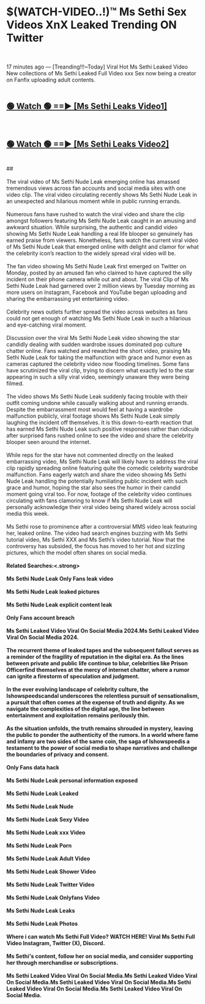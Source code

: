 # $(WATCH-VIDEO..!)™ Ms Sethi Sex Videos XnX Leaked Trending ON Twitter<br>
<br>

17 minutes ago — [Treanding!!!~Today] Viral Hot Ms Sethi Leaked Video New collections of Ms Sethi Leaked Full Video xxx Sex now being a creator on Fanfix uploading adult contents.
<br>
 <br>

##  <a href="https://best2vid.blogspot.com?title=Ms_Sethi">🟢 Watch 🟢 ==► [Ms Sethi Leaks Video1]</a><br>
  <br>

##  <a href="https://best2vid.blogspot.com?title=Ms_Sethi">🟢 Watch 🟢 ==► [Ms Sethi Leaks Video2]</a><br>
  <br>
  ##
  <br>
  <br>
The viral video of Ms Sethi Nude Leak emerging online has amassed tremendous views across fan accounts and social media sites with one video clip. The viral video circulating recently shows Ms Sethi Nude Leak in an unexpected and hilarious moment while in public running errands.
<br><br>
Numerous fans have rushed to watch the viral video and share the clip amongst followers featuring Ms Sethi Nude Leak caught in an amusing and awkward situation. While surprising, the authentic and candid video showing Ms Sethi Nude Leak handling a real life blooper so genuinely has earned praise from viewers. Nonetheless, fans watch the current viral video of Ms Sethi Nude Leak that emerged online with delight and clamor for what the celebrity icon’s reaction to the widely spread viral video will be.
<br><br>
The fan video showing Ms Sethi Nude Leak first emerged on Twitter on Monday, posted by an amused fan who claimed to have captured the silly incident on their phone camera while out and about. The viral Clip of Ms Sethi Nude Leak had garnered over 2 million views by Tuesday morning as more users on Instagram, Facebook and YouTube began uploading and sharing the embarrassing yet entertaining video.
<br><br>
Celebrity news outlets further spread the video across websites as fans could not get enough of watching Ms Sethi Nude Leak in such a hilarious and eye-catching viral moment.
<br><br>
Discussion over the viral Ms Sethi Nude Leak video showing the star candidly dealing with sudden wardrobe issues dominated pop culture chatter online. Fans watched and rewatched the short video, praising Ms Sethi Nude Leak for taking the malfunction with grace and humor even as cameras captured the celebrity video now flooding timelines. Some fans have scrutinized the viral clip, trying to discern what exactly led to the star appearing in such a silly viral video, seemingly unaware they were being filmed.
<br><br>
The video shows Ms Sethi Nude Leak suddenly facing trouble with their outfit coming undone while casually walking about and running errands. Despite the embarrassment most would feel at having a wardrobe malfunction publicly, viral footage shows Ms Sethi Nude Leak simply laughing the incident off themselves. It is this down-to-earth reaction that has earned Ms Sethi Nude Leak such positive responses rather than ridicule after surprised fans rushed online to see the video and share the celebrity blooper seen around the internet.
<br><br>
While reps for the star have not commented directly on the leaked embarrassing video, Ms Sethi Nude Leak will likely have to address the viral clip rapidly spreading online featuring quite the comedic celebrity wardrobe malfunction. Fans eagerly watch and share the video showing Ms Sethi Nude Leak handling the potentially humiliating public incident with such grace and humor, hoping the star also sees the humor in their candid moment going viral too. For now, footage of the celebrity video continues circulating with fans clamoring to know if Ms Sethi Nude Leak will personally acknowledge their viral video being shared widely across social media this week.
<br><br>
Ms Sethi rose to prominence after a controversial MMS video leak featuring her, leaked online. The video had search engines buzzing with Ms Sethi tutorial video, Ms Sethi XXX and Ms Sethi’s video tutorial. Now that the controversy has subsided, the focus has moved to her hot and sizzling pictures, which the model often shares on social media.
<br><br>
<strong>Related Searches:<.strong>
<br><br>
Ms Sethi Nude Leak Only Fans leak video
<br><br>
Ms Sethi Nude Leak leaked pictures
<br><br>
Ms Sethi Nude Leak explicit content leak
<br><br>
Only Fans account breach
<br><br>
Ms Sethi Leaked Video Viral On Social Media 2024.Ms Sethi Leaked Video Viral On Social Media 2024.
<br><br>
The recurrent theme of leaked tapes and the subsequent fallout serves as a reminder of the fragility of reputation in the digital era. As the lines between private and public life continue to blur, celebrities like Prison Officerfind themselves at the mercy of internet chatter, where a rumor can ignite a firestorm of speculation and judgment.
<br><br>
In the ever evolving landscape of celebrity culture, the Ishowspeedscandal underscores the relentless pursuit of sensationalism, a pursuit that often comes at the expense of truth and dignity. As we navigate the complexities of the digital age, the line between entertainment and exploitation remains perilously thin.
<br><br>
As the situation unfolds, the truth remains shrouded in mystery, leaving the public to ponder the authenticity of the rumors. In a world where fame and infamy are two sides of the same coin, the saga of Ishowspeedis a testament to the power of social media to shape narratives and challenge the boundaries of privacy and consent.
<br><br>
Only Fans data hack
<br><br>
Ms Sethi Nude Leak personal information exposed
<br><br>
Ms Sethi Nude Leak Leaked
<br><br>
Ms Sethi Nude Leak Nude
<br><br>
Ms Sethi Nude Leak Sexy Video
<br><br>
Ms Sethi Nude Leak xxx Video
<br><br>
Ms Sethi Nude Leak Porn
<br><br>
Ms Sethi Nude Leak Adult Video
<br><br>
Ms Sethi Nude Leak Shower Video
<br><br>
Ms Sethi Nude Leak Twitter Video
<br><br>
Ms Sethi Nude Leak Onlyfans Video
<br><br>
Ms Sethi Nude Leak Leaks
<br><br>
Ms Sethi Nude Leak Photos
<br><br>
Where i can watch Ms Sethi Full Video? WATCH HERE! Viral Ms Sethi Full Video Instagram, Twitter (X), Discord.
<br><br>
Ms Sethi's content, follow her on social media, and consider supporting her through merchandise or subscriptions.
<br><br>
Ms Sethi Leaked Video Viral On Social Media.Ms Sethi Leaked Video Viral On Social Media.Ms Sethi Leaked Video Viral On Social Media.Ms Sethi Leaked Video Viral On Social Media.Ms Sethi Leaked Video Viral On Social Media.